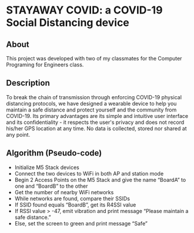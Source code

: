 # STAYAWAY COVID: a COVID-19 Social Distancing device

## About

This project was developed with two of my classmates for the Computer Programing for Engineers class. 

## Description

To break the chain of transmission through enforcing COVID-19 physical distancing protocols, we have designed a wearable device to help you maintain a safe distance and protect yourself and the community from COVID-19. Its primary advantages are its simple and intuitive user interface and its confidentiality - it respects the user's privacy and does not record his/her GPS location at any time. No data is collected, stored nor shared at any point.

## Algorithm (Pseudo-code)

*  Initialize M5 Stack devices
*  Connect the two devices to WiFi in both AP and station mode
*  Begin 2 Access Points on the M5 Stack and give the name “BoardA” to one and “BoardB” to the other
*  Get the number of nearby WiFi networks
*  While networks are found, compare their SSIDs
*  If SSID found equals “BoardB”, get its R4SSI value
*  If RSSI value > -47, emit vibration and print message “Please maintain a safe distance.”
*  Else, set the screen to green and print message “Safe”


